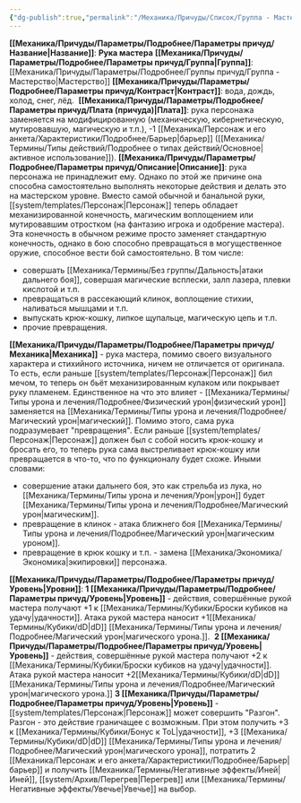 ```yaml
---
{"dg-publish":true,"permalink":"/Механика/Причуды/Список/Группа - Мастерство/Рука мастера/","noteIcon":"","created":"2025-08-21T13:47:49.753+03:00","updated":"2025-09-04T08:06:55.188+03:00"}
---
```


**[[Механика/Причуды/Параметры/Подробнее/Параметры причуд/Название\|Название]]**: **Рука мастера**
**[[Механика/Причуды/Параметры/Подробнее/Параметры причуд/Группа\|Группа]]**: [[Механика/Причуды/Параметры/Подробнее/Группы причуд/Группа - Мастерство\|Мастерство]] 
**[[Механика/Причуды/Параметры/Подробнее/Параметры причуд/Контраст\|Контраст]]**: вода, дождь, холод, снег, лёд. 
**[[Механика/Причуды/Параметры/Подробнее/Параметры причуд/Плата (причуда)\|Плата]]**: рука персонажа заменяется на модифицированную (механическую, кибернетическую, мутировавшую, магическую и т.п.), -1 [[Механика/Персонаж и его анкета/Характеристики/Подробнее/Барьер\|барьер]] ([[Механика/Термины/Типы действий/Подробнее о типах действий/Основное\|активное использование]]).
**[[Механика/Причуды/Параметры/Подробнее/Параметры причуд/Описание\|Описание]]**: рука персонажа не принадлежит ему. Однако по этой же причине она способна самостоятельно выполнять некоторые действия и делать это на мастерском уровне. Вместо самой обычной и банальной руки, [[system/templates/Персонаж\|Персонаж]] теперь обладает механизированной конечность, магическим воплощением или мутировавшим отростком (на фантазию игрока и одобрение мастера). Эта конечность в обычном режиме просто заменяет стандартную конечность, однако в бою способно превращаться в могущественное оружие, способное вести бой самостоятельно. В том числе:
- совершать [[Механика/Термины/Без группы/Дальность\|атаки дальнего боя]], совершая магические всплески, залп лазера, плевки кислотой и т.п. 
- превращаться в рассекающий клинок, воплощение стихии, наливаться мышцами и т.п.
- выпускать крюк-кошку, липкое щупальце, магическую цепь и т.п.
- прочие превращения. 

**[[Механика/Причуды/Параметры/Подробнее/Параметры причуд/Механика\|Механика]]** - рука мастера, помимо своего визуального характера и стихийного источника, ничем не отличается от оригинала. То есть, если раньше [[system/templates/Персонаж\|Персонаж]] бил мечом, то теперь он бьёт механизированным кулаком или покрывает руку пламенем. Единственное на что это влияет - [[Механика/Термины/Типы урона и лечения/Подробнее/Физический урон\|физический урон]] заменяется на [[Механика/Термины/Типы урона и лечения/Подробнее/Магический урон\|магический]]. Помимо этого, сама рука подразумевает "превращения". Если раньше [[system/templates/Персонаж\|Персонаж]] должен был с собой носить крюк-кошку и бросать его, то теперь рука сама выстреливает крюк-кошку или превращается в что-то, что по функционалу будет схоже. 
Иными словами:
- совершение атаки дальнего боя, это как стрельба из лука, но [[Механика/Термины/Типы урона и лечения/Урон\|урон]] будет [[Механика/Термины/Типы урона и лечения/Подробнее/Магический урон\|магическим]].
- превращение в клинок - атака ближнего боя [[Механика/Термины/Типы урона и лечения/Подробнее/Магический урон\|магическим уроном]].
- превращение в крюк кошку и т.п. - замена [[Механика/Экономика/Экономика\|экипировки]] персонажа. 

**[[Механика/Причуды/Параметры/Подробнее/Параметры причуд/Уровень\|Уровни]]**:
**1 [[Механика/Причуды/Параметры/Подробнее/Параметры причуд/Уровень\|Уровень]]** - действия, совершённые рукой мастера получают +1 к [[Механика/Термины/Кубики/Броски кубиков на удачу\|удачности]]. Атака рукой мастера наносит +1[[Механика/Термины/Кубики/dD\|dD]] [[Механика/Термины/Типы урона и лечения/Подробнее/Магический урон\|магического урона.]]. 
**2 [[Механика/Причуды/Параметры/Подробнее/Параметры причуд/Уровень\|Уровень]]** - действия, совершённые рукой мастера получают +2 к [[Механика/Термины/Кубики/Броски кубиков на удачу\|удачности]]. Атака рукой мастера наносит +2[[Механика/Термины/Кубики/dD\|dD]] [[Механика/Термины/Типы урона и лечения/Подробнее/Магический урон\|магического урона.]]
**3 [[Механика/Причуды/Параметры/Подробнее/Параметры причуд/Уровень\|Уровень]]** - [[system/templates/Персонаж\|Персонаж]] может совершить "Разгон". Разгон - это действие граничащее с возможным. При этом получить +3 к [[Механика/Термины/Кубики/Бонус к ToL\|удачности]], +3 [[Механика/Термины/Кубики/dD\|dD]] [[Механика/Термины/Типы урона и лечения/Подробнее/Магический урон\|магического урона]], потратить 2 [[Механика/Персонаж и его анкета/Характеристики/Подробнее/Барьер\|барьер]] и получить [[Механика/Термины/Негативные эффекты/Иней\|Иней]], [[system/Архив/Перегрев\|Перегрев]] или [[Механика/Термины/Негативные эффекты/Увечье\|Увечье]] на выбор. 